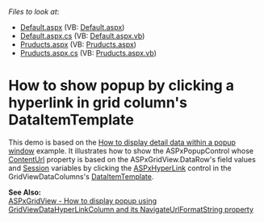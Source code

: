<!-- default file list -->
*Files to look at*:

* [Default.aspx](./CS/WebSite/Default.aspx) (VB: [Default.aspx](./VB/WebSite/Default.aspx))
* [Default.aspx.cs](./CS/WebSite/Default.aspx.cs) (VB: [Default.aspx.vb](./VB/WebSite/Default.aspx.vb))
* [Pruducts.aspx](./CS/WebSite/Pruducts.aspx) (VB: [Pruducts.aspx](./VB/WebSite/Pruducts.aspx))
* [Pruducts.aspx.cs](./CS/WebSite/Pruducts.aspx.cs) (VB: [Pruducts.aspx.vb](./VB/WebSite/Pruducts.aspx.vb))
<!-- default file list end -->
# How to show popup by clicking a hyperlink in grid column's DataItemTemplate


<p>This demo is based on the <a href="https://www.devexpress.com/Support/Center/p/e2193">How to display detail data within a popup window</a> example. It illustrates how to show the ASPxPopupControl whose <a href="http://documentation.devexpress.com/#AspNet/DevExpressWebASPxPopupControlASPxPopupControl_ContentUrltopic">ContentUrl</a> property is based on the ASPxGridView.DataRow's field values and <a href="http://msdn.microsoft.com/en-us/library/ms972429.aspx">Session</a> variables by clicking the <a href="http://documentation.devexpress.com/#AspNet/clsDevExpressWebASPxEditorsASPxHyperLinktopic">ASPxHyperLink</a> control in the GridViewDataColumns's <a href="http://documentation.devexpress.com/#AspNet/DevExpressWebASPxGridViewGridViewDataColumn_DataItemTemplatetopic">DataItemTemplate</a>.</p>
<p><strong>See Also:</strong><br> <a href="https://www.devexpress.com/Support/Center/p/E2193">ASPxGridView - How to display popup using GridViewDataHyperLinkColumn and its NavigateUrlFormatString property</a></p>

<br/>


